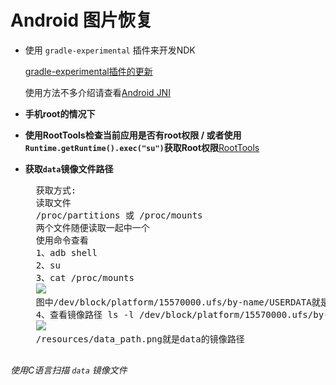 Android 图片恢复
===============
- 使用 `gradle-experimental` 插件来开发NDK

    [gradle-experimental插件的更新](https://bintray.com/android/android-tools/com.android.tools.build.gradle-experimental)
    
    使用方法不多介绍请查看[Android JNI](http://xiaoxiaoying.net/jni/2016/08/02/ANDROID_JNI.html)
    
- **手机root的情况下**
- **使用RootTools检查当前应用是否有root权限 / 或者使用 `Runtime.getRuntime().exec("su")`获取Root权限**[RootTools](https://github.com/Stericson/RootTools)
- **获取`data`镜像文件路径**
  <pre>
    获取方式:
    读取文件
    /proc/partitions 或 /proc/mounts
    两个文件随便读取一起中一个
    使用命令查看
    1、adb shell
    2、su
    3、cat /proc/mounts
    <img src="/resources/data_path.png" />
    图中/dev/block/platform/15570000.ufs/by-name/USERDATA就是data的路径
    4、查看镜像路径 ls -l /dev/block/platform/15570000.ufs/by-name/USERDATA
    <img src="/resources/path.png"/>
    /resources/data_path.png就是data的镜像路径
   </pre>
    
_使用C语言扫描 `data` 镜像文件_